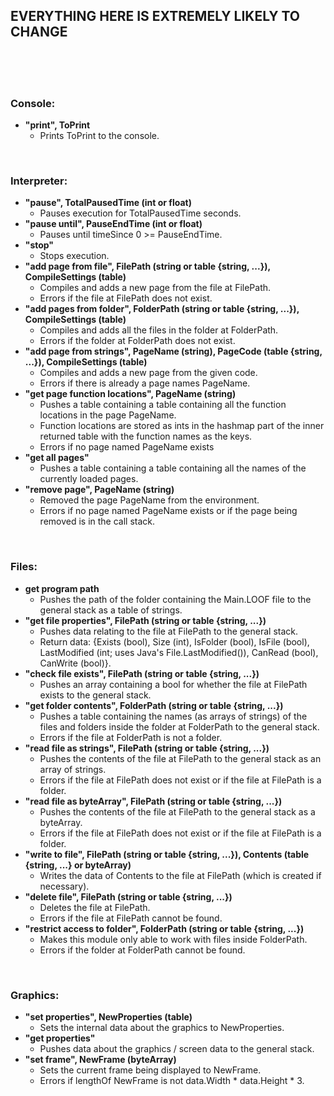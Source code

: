 ## EVERYTHING HERE IS EXTREMELY LIKELY TO CHANGE

<br>
<br>
<br>

### Console:

- **"print", ToPrint**
  - Prints ToPrint to the console.

<br>

### Interpreter:

- **"pause", TotalPausedTime (int or float)**
  - Pauses execution for TotalPausedTime seconds.
- **"pause until", PauseEndTime (int or float)**
  - Pauses until timeSince 0 >= PauseEndTime.
- **"stop"**
  - Stops execution.
- **"add page from file", FilePath (string or table {string, ...}), CompileSettings (table)**
  - Compiles and adds a new page from the file at FilePath.
  - Errors if the file at FilePath does not exist.
- **"add pages from folder", FolderPath (string or table {string, ...}), CompileSettings (table)**
  - Compiles and adds all the files in the folder at FolderPath.
  - Errors if the folder at FolderPath does not exist.
- **"add page from strings", PageName (string), PageCode (table {string, ...}), CompileSettings (table)**
  - Compiles and adds a new page from the given code.
  - Errors if there is already a page names PageName.
- **"get page function locations", PageName (string)**
  - Pushes a table containing a table containing all the function locations in the page PageName.
  - Function locations are stored as ints in the hashmap part of the inner returned table with the function names as the keys.
  - Errors if no page named PageName exists
- **"get all pages"**
  - Pushes a table containing a table containing all the names of the currently loaded pages.
- **"remove page", PageName (string)**
  - Removed the page PageName from the environment.
  - Errors if no page named PageName exists or if the page being removed is in the call stack.

<br>

### Files:

- **get program path**
  - Pushes the path of the folder containing the Main.LOOF file to the general stack as a table of strings.
- **"get file properties", FilePath (string or table {string, ...})**
  - Pushes data relating to the file at FilePath to the general stack.
  - Return data: {Exists (bool), Size (int), IsFolder (bool), IsFile (bool), LastModified (int; uses Java's File.LastModified()), CanRead (bool), CanWrite (bool)}.
- **"check file exists", FilePath (string or table {string, ...})**
  - Pushes an array containing a bool for whether the file at FilePath exists to the general stack.
- **"get folder contents", FolderPath (string or table {string, ...})**
  - Pushes a table containing the names (as arrays of strings) of the files and folders inside the folder at FolderPath to the general stack.
  - Errors if the file at FolderPath is not a folder.
- **"read file as strings", FilePath (string or table {string, ...})**
  - Pushes the contents of the file at FilePath to the general stack as an array of strings.
  - Errors if the file at FilePath does not exist or if the file at FilePath is a folder.
- **"read file as byteArray", FilePath (string or table {string, ...})**
  - Pushes the contents of the file at FilePath to the general stack as a byteArray.
  - Errors if the file at FilePath does not exist or if the file at FilePath is a folder.
- **"write to file", FilePath (string or table {string, ...}), Contents (table {string, ...} or byteArray)**
  - Writes the data of Contents to the file at FilePath (which is created if necessary).
- **"delete file", FilePath (string or table {string, ...})**
  - Deletes the file at FilePath.
  - Errors if the file at FilePath cannot be found.
- **"restrict access to folder", FolderPath (string or table {string, ...})**
  - Makes this module only able to work with files inside FolderPath.
  - Errors if the folder at FolderPath cannot be found.

<br>

### Graphics:

- **"set properties", NewProperties (table)**
  - Sets the internal data about the graphics to NewProperties.
- **"get properties"**
  - Pushes data about the graphics / screen data to the general stack.
- **"set frame", NewFrame (byteArray)**
  - Sets the current frame being displayed to NewFrame.
  - Errors if lengthOf NewFrame is not data.Width * data.Height * 3.